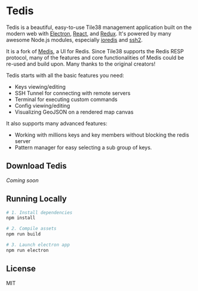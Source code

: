 # Tedis

Tedis is a beautiful, easy-to-use Tile38 management application built on the modern web with [Electron](https://github.com/atom/electron), [React](https://facebook.github.io/react/), and [Redux](https://github.com/rackt/redux). It's powered by many awesome Node.js modules, especially [ioredis](https://github.com/luin/ioredis) and [ssh2](https://github.com/mscdex/ssh2).

It is a fork of [Medis](http://getmedis.com/), a UI for Redis. Since Tile38 supports the Redis RESP protocol, many of the features and core functionalities of Medis could be re-used and build upon. Many thanks to the original creators!

Tedis starts with all the basic features you need:

* Keys viewing/editing
* SSH Tunnel for connecting with remote servers
* Terminal for executing custom commands
* Config viewing/editing
* Visualizing GeoJSON on a rendered map canvas

It also supports many advanced features:

* Working with millions keys and key members without blocking the redis server
* Pattern manager for easy selecting a sub group of keys.

## Download Tedis

*Coming soon*

## Running Locally



```bash
# 1. Install dependencies
npm install

# 2. Compile assets
npm run build

# 3. Launch electron app
npm run electron
```

## License

MIT
